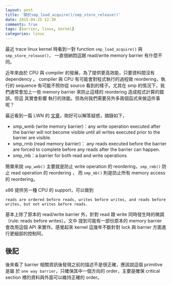 ```yaml
---
layout: post
title: '關於smp_load_acquire()/smp_store_release()'
date: 2015-04-25 12:30
comments: true
tags: [barrier, linux, kernel]
categories: linux
---
```


最近 trace linux kernel 時看到一對 function `smp_load_acquire()` 與 `smp_store_release()`，
一直很納悶這跟 read/write memory barrier 有什麼不同。

近年來由於 CPU 與 compiler 的發展，為了提供更高效能，只要資料間沒有 dependency 。 compiler 與 CPU
有可能會對程式執行的過程做 reordering，執行的 sequence 有可能不照你從 source 看到的樣子。尤其在
smp 的情況下，我們通常會加上一些 memory barrier 來防止這樣的 reordering 造成程式計算的錯誤。但這
其實會影響 執行的效能。但為何我們需要另外多兩個函式來做這件事呢？

最近看到一篇 LWN 的 [文章](https://lwn.net/Articles/576486/)，剛好可以解答疑惑，摘錄如下，

* smp_wmb (write memory barrier)：any write operation executed after the barrier
                                   will not become visible until all writes executed
                                   prior to the barrier are visible.
* smp_rmb (read memory barrier)： any reads executed before the barrier are forced
                                 to complete before any reads after the barrier can happen.
* smp_mb：a barrier for both read and write operations

簡單來說 `smp_wmb()` 主要就是防止 write operation 的 reordering，`smp_rmb()` 防止 read operation 的 reordering ，
而 `smp_mb()` 則是防止所有 memory access 的 reordering。

x86 提供另一種 CPU 的 support，可以做到

~~~
reads are ordered before reads, writes before writes, and reads before writes, but not writes before reads.
~~~

基本上除了原本的 read/write barrier 外，針對 read 跟 write 同時發生時的微調（rule: reads before writes）。文中
提到可能有一部份原本的 memory barrier 會改用這個 API 來實作。感覺起來 kernel 這幾年不斷針對 lock 與 barrier
方面進行更細部的控制阿。

## 後記
後來看了 barrier 相關資訊後發現之前的描述不是很正確，應該說這個 primitive 是屬
於 `one way barrier`，只確保其中一個方向的 order，主要是確保 critical section
裡的資料與外面可以維持正確的 order。
